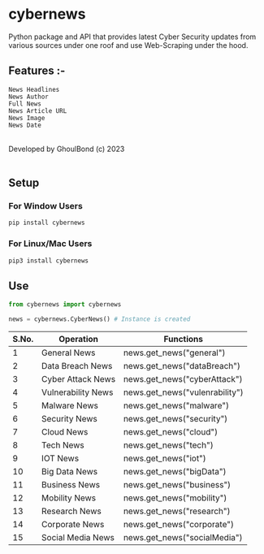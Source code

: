 <h1>cybernews</h1>
Python package and API that provides latest Cyber Security updates from various sources under one roof and use Web-Scraping under the hood.

<br>
<h2>Features :-</h2>

```
News Headlines
News Author
Full News
News Article URL
News Image
News Date
```
<br>
Developed by GhoulBond (c) 2023<br><br>

<h2>Setup</h2>


<h3>For Window Users</h3>

```python
pip install cybernews 
```

<h3>For Linux/Mac Users</h3>

```python
pip3 install cybernews
```

<h2>Use</h2>

```python
from cybernews import cybernews

news = cybernews.CyberNews() # Instance is created
```

| **S.No.** | **Operation**      | **Functions**                 |
|-----------|--------------------|-------------------------------|
| 1         | General News       | news.get_news("general")      |
| 2         | Data Breach News   | news.get_news("dataBreach")   |
| 3         | Cyber Attack News  | news.get_news("cyberAttack")  |
| 4         | Vulnerability News | news.get_news("vulenrability")|
| 5         | Malware News       | news.get_news("malware")      |
| 6         | Security News      | news.get_news("security")     |
| 7         | Cloud News         | news.get_news("cloud")        |
| 8         | Tech News          | news.get_news("tech")         |
| 9         | IOT News           | news.get_news("iot")          |
| 10        | Big Data News      | news.get_news("bigData")      |
| 11        | Business News      | news.get_news("business")     |
| 12        | Mobility News      | news.get_news("mobility")     |
| 13        | Research News      | news.get_news("research")     |
| 14        | Corporate News     | news.get_news("corporate")    |
| 15        | Social Media News  | news.get_news("socialMedia")  |